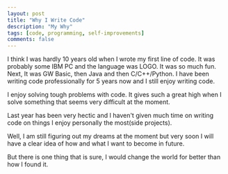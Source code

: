 ```yaml
---
layout: post
title: "Why I Write Code"
description: "My Why"
tags: [code, programming, self-improvements]
comments: false
---
```


I think I was hardly 10 years old when I wrote my first line of code. It was probably some IBM PC and the language was LOGO. 
It was so much fun. Next, It was GW Basic, then Java and then C/C++/Python. I have been writing code professionally for 5 years now 
and I still enjoy writing code. 

I enjoy solving tough problems with code. It gives such a great high when I solve something that seems very difficult at the moment.

Last year has been very hectic and I haven't given much time on writing code on things I enjoy personally the most(side projects).

Well, I am still figuring out my dreams at the moment but very soon I will have a clear idea of how and what I want to become in future.

But there is one thing that is sure, I would change the world for better than how I found it. 
